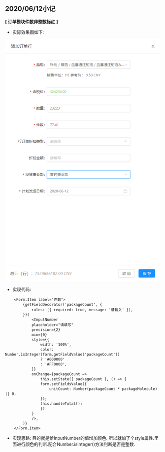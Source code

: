 ## 2020/06/12小记

**[ 订单模块件数非整数标红 ]**
 - 实际效果图如下:
 
![](/assets/20200612174847.png)

- 实现代码:
```
    <Form.Item label="件数">
        {getFieldDecorator('packageCount', {
            rules: [{ required: true, message: '请输入' }],
        })(
            <InputNumber
            placeholder="请填写"
            precision={2}
            min={0}
            style={{
                width: '100%',
                color: Number.isInteger(form.getFieldValue('packageCount'))
                ? '#000000'
                : '#FF0000',
            }}
            onChange={packageCount =>
                this.setState({ packageCount }, () => {
                form.setFieldsValue({
                    unitCount: Number(packageCount * packageMolecule) || 0,
                });
                this.handleTotal();
                })
            }
            />,
        )}
    </Form.Item>
```

- 实现思路:
目的就是给InputNumber的值增加颜色. 所以就加了个style属性.里面进行颜色的判断.配合Number.isInteger()方法判断是否是整数.
